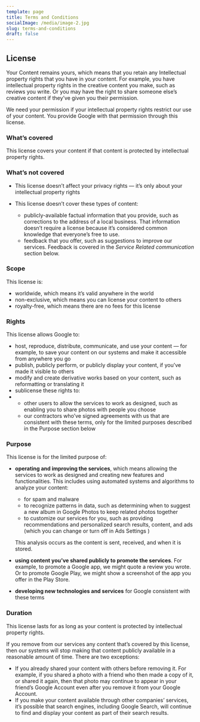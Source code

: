 ```yaml
---
template: page
title: Terms and Conditions
socialImage: /media/image-2.jpg
slug: terms-and-conditions
draft: false
---
```

## License

Your Content[](https://policies.google.com/terms?hl=en#footnote-your-content) remains yours, which means that you retain any [](https://policies.google.com/terms?hl=en#footnote-intellectual-property-rights)Intellectual property rights that you have in your content. For example, you have intellectual property rights in the creative content you make, such as reviews you write. Or you may have the right to share someone else’s creative content if they’ve given you their permission.

We need your permission if your intellectual property rights restrict our use of your content. You provide Google with that permission through this license.

### What’s covered

This license covers your content[](https://policies.google.com/terms?hl=en#footnote-your-content) if that content is protected by intellectual property rights.

### What’s not covered

* This license doesn’t affect your privacy rights — it’s only about your intellectual property rights
* This license doesn’t cover these types of content:

  * publicly-available factual information that you provide, such as corrections to the address of a local business. That information doesn’t require a license because it’s considered common knowledge that everyone’s free to use.
  * feedback that you offer, such as suggestions to improve our services. Feedback is covered in the *[](https://policies.google.com/terms?hl=en#toc-service-related-comm)Service Related communication* section below.

### Scope

This license is:

* worldwide, which means it’s valid anywhere in the world
* non-exclusive, which means you can license your content to others
* royalty-free, which means there are no fees for this license

### Rights

This license allows Google to:

* host, reproduce, distribute, communicate, and use your content — for example, to save your content on our systems and make it accessible from anywhere you go
* publish, publicly perform, or publicly display your content, if you’ve made it visible to others
* modify and create derivative works based on your content, such as reformatting or translating it
* sublicense these rights to:
* * other users to allow the services to work as designed, such as enabling you to share photos with people you choose
  * our contractors who’ve signed agreements with us that are consistent with these terms, only for the limited purposes described in the Purpose section below

### Purpose

This license is for the limited purpose of:

* **operating and improving the services**, which means allowing the services to work as designed and creating new features and functionalities. This includes using automated systems and algorithms to analyze your content:

  * for spam and malware
  * to recognize patterns in data, such as determining when to suggest a new album in Google Photos to keep related photos together
  * to customize our services for you, such as providing recommendations and personalized search results, content, and ads (which you can change or turn off in Ads Settings [](https://adssettings.google.com/?utm_source=ps-terms&hl=en))

  This analysis occurs as the content is sent, received, and when it is stored.
* **using content you’ve shared publicly to promote the services**. For example, to promote a Google app, we might quote a review you wrote. Or to promote Google Play, we might show a screenshot of the app you offer in the Play Store.
* **developing new technologies and services** for Google consistent with these terms

### Duration

This license lasts for as long as your content is protected by intellectual property rights.

If you remove from our services any content that’s covered by this license, then our systems will stop making that content publicly available in a reasonable amount of time. There are two exceptions:

* If you already shared your content with others before removing it. For example, if you shared a photo with a friend who then made a copy of it, or shared it again, then that photo may continue to appear in your friend’s Google Account even after you remove it from your Google Account.
* If you make your content available through other companies’ services, it’s possible that search engines, including Google Search, will continue to find and display your content as part of their search results.